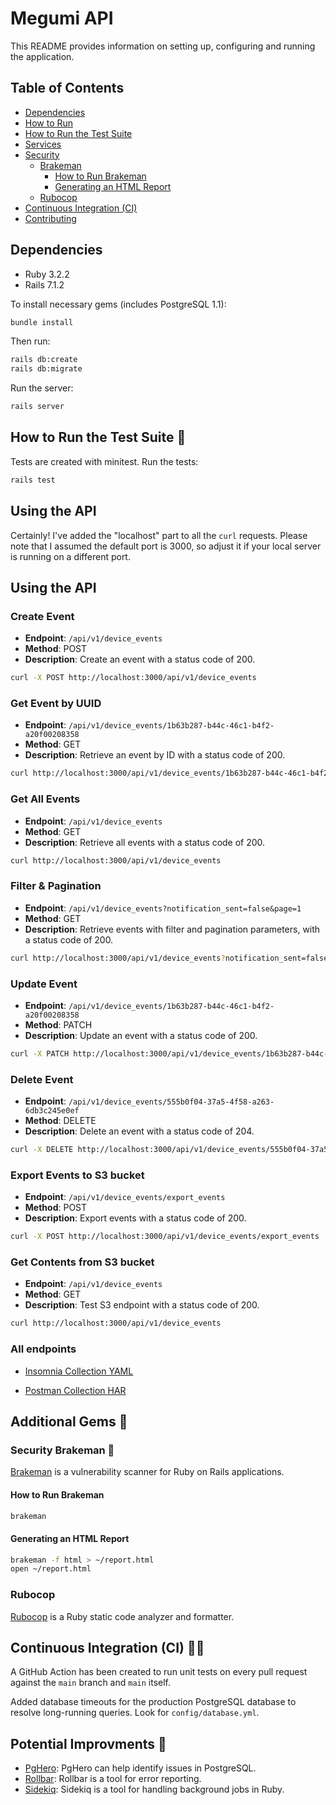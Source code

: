 # Megumi API 

This README provides information on setting up, configuring and running the application.

## Table of Contents

- [Dependencies](#dependencies)
- [How to Run](#how-to-run)
- [How to Run the Test Suite](#how-to-run-the-test-suite)
- [Services](#services)
- [Security](#security)
  - [Brakeman](#brakeman)
    - [How to Run Brakeman](#how-to-run-brakeman)
    - [Generating an HTML Report](#generating-an-html-report)
  - [Rubocop](#rubocop)
- [Continuous Integration (CI)](#continuous-integration-ci)
- [Contributing](#contributing)

## Dependencies

- Ruby 3.2.2
- Rails 7.1.2

To install necessary gems (includes PostgreSQL 1.1):

```bash
bundle install
```

Then run:

```bash
rails db:create
rails db:migrate
```

Run the server:

```bash
rails server
```

## How to Run the Test Suite 🏃‍

Tests are created with minitest. Run the tests:

```bash
rails test
```

## Using the API 

Certainly! I've added the "localhost" part to all the `curl` requests. Please note that I assumed the default port is 3000, so adjust it if your local server is running on a different port.

## Using the API

### Create Event
- **Endpoint**: `/api/v1/device_events`
- **Method**: POST
- **Description**: Create an event with a status code of 200.

```bash
curl -X POST http://localhost:3000/api/v1/device_events
```

### Get Event by UUID
- **Endpoint**: `/api/v1/device_events/1b63b287-b44c-46c1-b4f2-a20f00208358`
- **Method**: GET
- **Description**: Retrieve an event by ID with a status code of 200.

```bash
curl http://localhost:3000/api/v1/device_events/1b63b287-b44c-46c1-b4f2-a20f00208358
```

### Get All Events
- **Endpoint**: `/api/v1/device_events`
- **Method**: GET
- **Description**: Retrieve all events with a status code of 200.

```bash
curl http://localhost:3000/api/v1/device_events
```

### Filter & Pagination
- **Endpoint**: `/api/v1/device_events?notification_sent=false&page=1`
- **Method**: GET
- **Description**: Retrieve events with filter and pagination parameters, with a status code of 200.

```bash
curl http://localhost:3000/api/v1/device_events?notification_sent=false&page=1
```

### Update Event
- **Endpoint**: `/api/v1/device_events/1b63b287-b44c-46c1-b4f2-a20f00208358`
- **Method**: PATCH
- **Description**: Update an event with a status code of 200.

```bash
curl -X PATCH http://localhost:3000/api/v1/device_events/1b63b287-b44c-46c1-b4f2-a20f00208358
```

### Delete Event
- **Endpoint**: `/api/v1/device_events/555b0f04-37a5-4f58-a263-6db3c245e0ef`
- **Method**: DELETE
- **Description**: Delete an event with a status code of 204.

```bash
curl -X DELETE http://localhost:3000/api/v1/device_events/555b0f04-37a5-4f58-a263-6db3c245e0ef
```

### Export Events to S3 bucket
- **Endpoint**: `/api/v1/device_events/export_events`
- **Method**: POST
- **Description**: Export events with a status code of 200.

```bash
curl -X POST http://localhost:3000/api/v1/device_events/export_events
```

### Get Contents from S3 bucket
- **Endpoint**: `/api/v1/device_events`
- **Method**: GET
- **Description**: Test S3 endpoint with a status code of 200.

```bash
curl http://localhost:3000/api/v1/device_events
```

### All endpoints

- [Insomnia Collection YAML](https://sky-protect-2.s3.eu-west-1.amazonaws.com/Megumi+API+-+Insomnia+Collection.yaml)

- [Postman Collection HAR](https://sky-protect-2.s3.eu-west-1.amazonaws.com/Megumi+API+-+PostmanCollection.har)

## Additional Gems  💎

### Security Brakeman 🔑

[Brakeman](https://brakemanscanner.org/) is a vulnerability scanner for Ruby on Rails applications.

#### How to Run Brakeman

```bash
brakeman
```

#### Generating an HTML Report

```bash
brakeman -f html > ~/report.html
open ~/report.html
```

### Rubocop

[Rubocop](https://rubocop.org/) is a Ruby static code analyzer and formatter.

## Continuous Integration (CI) 🧑‍🔧

A GitHub Action has been created to run unit tests on every pull request against the `main` branch and `main` itself.

Added database timeouts for the production PostgreSQL database to resolve long-running queries. Look for `config/database.yml`.

## Potential Improvments 🤯

- [PgHero](https://github.com/ankane/pghero): PgHero can help identify issues in PostgreSQL.
- [Rollbar](https://github.com/rollbar/rollbar-gem): Rollbar is a tool for error reporting.
- [Sidekiq](https://github.com/mperham/sidekiq): Sidekiq is a tool for handling background jobs in Ruby.